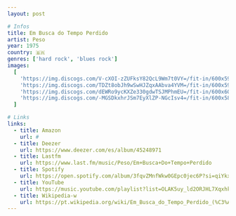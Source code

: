 ```yaml
---
layout: post

# Infos
title: Em Busca do Tempo Perdido
artist: Peso
year: 1975
country: 🇧🇷
genres: ['hard rock', 'blues rock']
images:
  [
    'https://img.discogs.com/V-cXOI-zZUFksY82QcL9Wm7t0VY=/fit-in/600x596/filters:strip_icc():format(jpeg):mode_rgb():quality(90)/discogs-images/R-4943400-1380141429-2127.jpeg.jpg',
    'https://img.discogs.com/TDZt8obJh9wSwHJZqxAAbva4YVM=/fit-in/600x594/filters:strip_icc():format(jpeg):mode_rgb():quality(90)/discogs-images/R-4943400-1380141437-6538.jpeg.jpg',
    'https://img.discogs.com/dEWRo9ycKXZe330gdwTSJMPhmEU=/fit-in/600x600/filters:strip_icc():format(jpeg):mode_rgb():quality(90)/discogs-images/R-4943400-1380141564-5053.jpeg.jpg',
    'https://img.discogs.com/-MGSDkxhrJSm7EyXlZP-NGcIsv4=/fit-in/600x589/filters:strip_icc():format(jpeg):mode_rgb():quality(90)/discogs-images/R-4943400-1380141571-8684.jpeg.jpg',
  ]

# Links
links:
  - title: Amazon
    url: #
  - title: Deezer
    url: https://www.deezer.com/es/album/45248971
  - title: Lastfm
    url: https://www.last.fm/music/Peso/Em+Busca+Do+Tempo+Perdido
  - title: Spotify
    url: https://open.spotify.com/album/3fqvZMnfWkw0GEpc0jec6P?si=qiYkxtKJQGic42r7lpGYZQ
  - title: YouTube
    url: https://music.youtube.com/playlist?list=OLAK5uy_ld2ORJHL7Xqxhk5NatfAhkMKddmlMjR8Q&feature=gws_kp_album&feature=gws_kp_artist
  - title: Wikipedia-w
    url: https://pt.wikipedia.org/wiki/Em_Busca_do_Tempo_Perdido_(%C3%A1lbum)
---
```

